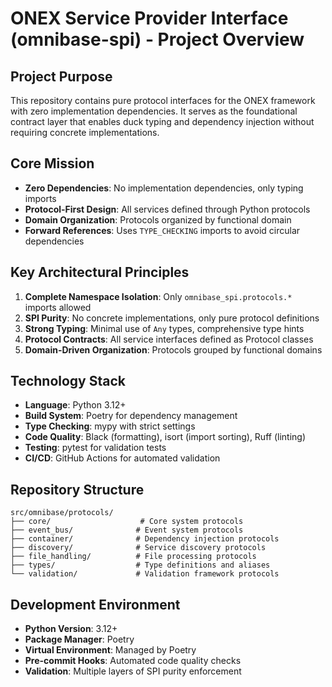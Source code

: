 # ONEX Service Provider Interface (omnibase-spi) - Project Overview

## Project Purpose
This repository contains pure protocol interfaces for the ONEX framework with zero implementation dependencies. It serves as the foundational contract layer that enables duck typing and dependency injection without requiring concrete implementations.

## Core Mission
- **Zero Dependencies**: No implementation dependencies, only typing imports
- **Protocol-First Design**: All services defined through Python protocols
- **Domain Organization**: Protocols organized by functional domain
- **Forward References**: Uses `TYPE_CHECKING` imports to avoid circular dependencies

## Key Architectural Principles
1. **Complete Namespace Isolation**: Only `omnibase_spi.protocols.*` imports allowed
2. **SPI Purity**: No concrete implementations, only pure protocol definitions
3. **Strong Typing**: Minimal use of `Any` types, comprehensive type hints
4. **Protocol Contracts**: All service interfaces defined as Protocol classes
5. **Domain-Driven Organization**: Protocols grouped by functional domains

## Technology Stack
- **Language**: Python 3.12+
- **Build System**: Poetry for dependency management
- **Type Checking**: mypy with strict settings
- **Code Quality**: Black (formatting), isort (import sorting), Ruff (linting)
- **Testing**: pytest for validation tests
- **CI/CD**: GitHub Actions for automated validation

## Repository Structure
```
src/omnibase/protocols/
├── core/                    # Core system protocols
├── event_bus/              # Event system protocols
├── container/              # Dependency injection protocols
├── discovery/              # Service discovery protocols
├── file_handling/          # File processing protocols
├── types/                  # Type definitions and aliases
└── validation/             # Validation framework protocols
```

## Development Environment
- **Python Version**: 3.12+
- **Package Manager**: Poetry
- **Virtual Environment**: Managed by Poetry
- **Pre-commit Hooks**: Automated code quality checks
- **Validation**: Multiple layers of SPI purity enforcement
